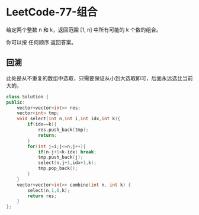 # LeetCode-77-组合

给定两个整数 n 和 k，返回范围 [1, n] 中所有可能的 k 个数的组合。

你可以按 任何顺序 返回答案。

## 回溯

此处是从不重复的数组中选取，只需要保证从小到大选取即可，后面永远选比当前大的。

```C++
class Solution {
public:
    vector<vector<int>> res;
    vector<int> tmp;
    void select(int n,int i,int idx,int k){
        if(idx==k){
            res.push_back(tmp);
            return;
        }
        for(int j=i;j<=n;j++){
            if(n-j+1<k-idx) break;
            tmp.push_back(j);
            select(n,j+1,idx+1,k);
            tmp.pop_back();
        }
    }
    vector<vector<int>> combine(int n, int k) {
        select(n,1,0,k);
        return res;
    }
};
```
